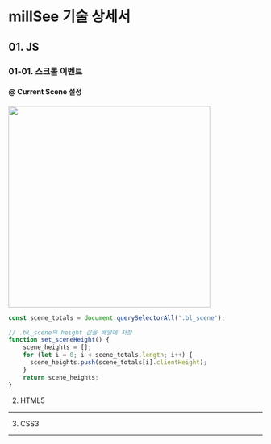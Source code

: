 millSee 기술 상세서
===
## 01. JS
### 01-01. 스크롤 이벤트
#### &#64; Current Scene 설정
<img src="https://user-images.githubusercontent.com/61076742/140637567-bae1b7e8-4e86-4251-b94f-c98dde086471.gif" height="400">

```javascript
const scene_totals = document.querySelectorAll('.bl_scene');

// .bl_scene의 height 값을 배열에 저장
function set_sceneHeight() {
    scene_heights = [];
    for (let i = 0; i < scene_totals.length; i++) {
      scene_heights.push(scene_totals[i].clientHeight);
    }
    return scene_heights;
}
```


02. HTML5
---------
03. CSS3
---------

